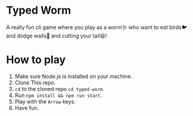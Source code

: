 # Typed Worm

A really fun cli game where you play as a worm🪱 who want to eat birds🐦 and dodge walls🧱 and cutting your tail😆!

# How to play

1. Make sure Node.js is installed on your machine.
2. Clone This repo.
3. `cd` to the cloned repo `cd typed-worm`.
4. Run `npm install && npm run start`.
5. Play with the `Arrow` keys.
6. Have fun.
